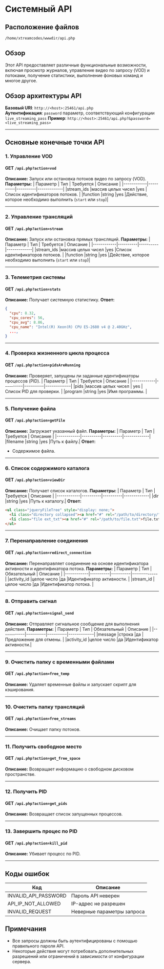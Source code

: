 # Системный API

## Расположение файлов
```
/home/xtreamcodes/wwwdir/api.php
```

## Обзор
Этот API предоставляет различные функциональные возможности, включая просмотр журналов, управление видео по запросу (VOD) и потоками, получение статистики, выполнение фоновых команд и многое другое.

## Обзор архитектуры API
**Базовый URI**: `http://<host>:25461/api.php`  
**Аутентификация**: `password` параметр, соответствующий конфигурации `live_streaming_pass`
**Пример**: `http://<host>:25461/api.php?&password=<live_streaming_pass>`  

---

## Основные конечные точки API

### 1. Управление VOD
#### **GET** `/api.php?action=vod`
**Описание:** Запуск или остановка потоков видео по запросу (VOD).
**Параметры:**
| Параметр | Тип | Требуется | Описание |
|------------|----------|----------|-------------|
|stream_ids |массив целых чисел |yes |Список идентификаторов потоков. |
|function |string |yes |Действие, которое необходимо выполнить (`start` или `stop`)|

---

### 2. Управление трансляций
#### **GET** `/api.php?action=stream`
**Описание:** Запуск или остановка прямых трансляций.
**Параметры:**
| Параметр | Тип | Требуется | Описание |
|------------|----------|----------|-------------|
|stream_ids |массив целых чисел |yes |Список идентификаторов потоков. |
|function |string |yes |Действие, которое необходимо выполнить (`start` или `stop`)|

---

### 3. Телеметрия системы
#### **GET** `/api.php?action=stats`
**Описание:** Получает системную статистику.
**Ответ:**
```json
{
  "cpu": 8.32,
  "cpu_cores": 56,
  "cpu_avg": 8.86,
  "cpu_name": "Intel(R) Xeon(R) CPU E5-2680 v4 @ 2.40GHz",
  ...,
}
```

---

### 4. Проверка жизненного цикла процесса
#### **GET** `/api.php?action=pidsAreRunning`
**Описание:** Проверяет, запущены ли заданные идентификаторы процессов (PID).
| Параметр | Тип | Требуется | Описание |
|------------|----------|----------|-------------|
|pids |массив целых чисел | yes | Список PID для проверки. |
|program |string |yes |Имя программы. |

---

### 5. Получение файла
#### **GET** `/api.php?action=getFile`
**Описание:** Загружает указанный файл.
**Параметры:**
| Параметр | Тип | Требуется | Описание |
|------------|----------|----------|-------------|
|filename |string |yes |Путь к файлу.|
**Ответ:**
- Содержимое файла.

---

### 6. Список содержимого каталога
#### **GET** `/api.php?action=viewDir`
**Описание:** Получает список каталогов.
**Параметры:**
| Параметр | Тип | Требуется | Описание |
|------------|----------|----------|-------------|
|dir |string |yes |Путь к каталогу.|
**Ответ:**
```html
<ul class="jqueryFileTree" style="display: none;">
  <li class="directory collapsed"><a href="#" rel="/path/to/directory/">directory_name</a></li>
  <li class="file ext_txt"><a href="#" rel="/path/to/file.txt">file.txt</a></li>
</ul>
```

---

### 7. Перенаправление соединения
#### **GET** `/api.php?action=redirect_connection`
**Описание:** Перенаправляет соединение на основе идентификатора активности и идентификатора потока.
**Параметры:**
| Параметр | Тип | Обязательный | Описание |
|------------|----------|----------|-------------|
|activity_id |целое число |да |Идентификатор активности. |
|stream_id |целое число |да |Идентификатор потока. |

---

### 8. Отправить сигнал
#### **GET** `/api.php?action=signal_send`
**Описание:** Отправляет сигнальное сообщение для выполнения действия.
**Параметры:**
| Параметр | Тип | Обязательный | Описание |
|------------|----------|----------|-------------|
|message |строка |да |Предложение для отмены. |
|activity_id |целое число |да |Идентификатор активности.|


---

### 9. Очистить папку с временными файлами
#### **GET** `/api.php?action=free_temp`
**Описание:** Удаляет временные файлы и запускает скрипт для кэширования.

---

### 10. Очистить папку трансляций
#### **GET** `/api.php?action=free_streams`
**Описание:** Очищает папку потоков.

---

### 11. Получить свободное место
#### **GET** `/api.php?action=get_free_space`
**Описание:** Возвращает информацию о свободном дисковом пространстве.

---

### 12. Получить PID
#### **GET** `/api.php?action=get_pids`
**Описание:** Возвращает список запущенных процессов.

---
### 13. Завершить процес по PID
#### **GET** `/api.php?action=kill_pid`
**Описание:** Убивает процесс по PID.

---

## Коды ошибок
| Код | Описание |
|----------------------|-------------|
| INVALID_API_PASSWORD | Пароль API неверен |
| API_IP_NOT_ALLOWED | IP-адрес не разрешен |
| INVALID_REQUEST | Неверные параметры запроса |
## Примечания
- Все запросы должны быть аутентифицированы с помощью правильного пароля API.
- Некоторые действия могут потребовать дополнительных разрешений или ограничений в зависимости от конфигурации сервера.
